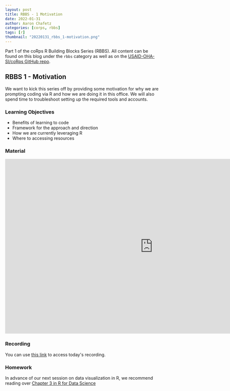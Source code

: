 ```yaml
---
layout: post
title: RBBS - 1 Motivation
date: 2022-01-31
author: Aaron Chafetz
categories: [corps, rbbs]
tags: [r]
thumbnail: "20220131_rbbs_1-motivation.png"
---
```


Part 1 of the coRps R Building Blocks Series (RBBS). All content can be found on this blog under the `rbbs` category as well as on the [USAID-OHA-SI/coRps GitHub repo](https://github.com/USAID-OHA-SI/coRps).

## RBBS 1 - Motivation

We want to kick this series off by providing some motivation for why we are prompting coding via R and how we are doing it in this office. We will also spend time to troubleshoot setting up the required tools and accounts.

### Learning Objectives
  - Benefits of learning to code
  - Framework for the approach and direction
  - How we are currently leveraging R
  - Where to accessing resources

### Material

<iframe src="https://docs.google.com/presentation/d/e/2PACX-1vQJfnhsTE1RX1ZbdHYb-LrK3KYgCuXqEaiAUphHWCGYNaz16iqxPlxXyYZ5EXxQZo_QFDmTXtmDo5V5/embed?start=false&loop=false&delayms=3000" frameborder="0" width="960" height="569" allowfullscreen="true" mozallowfullscreen="true" webkitallowfullscreen="true"></iframe>

### Recording
You can use [this link](https://drive.google.com/file/d/1c_Gx-XtGICWSISAJOCyk-XKGxtcm4as8/view?usp=sharing) to access today's recording.

### Homework
In advance of our next session on data visualization in R, we recommend reading over [Chapter 3 in R for Data Science](https://r4ds.had.co.nz/data-visualisation.html)